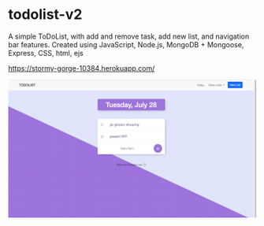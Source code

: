 # todolist-v2
A simple ToDoList, with add and remove task, add new list, and navigation bar features.
Created using JavaScript, Node.js, MongoDB + Mongoose, Express, CSS, html, ejs


https://stormy-gorge-10384.herokuapp.com/


![Design preview for the todolist web app](./img/todolist-preview.png)
